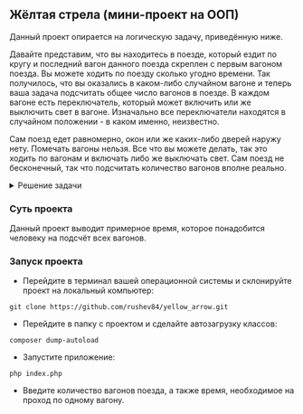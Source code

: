 ## Жёлтая стрела (мини-проект на ООП)

Данный проект опирается на логическую задачу, приведённую ниже.

Давайте представим, что вы находитесь в поезде, который ездит по кругу и последний вагон данного поезда скреплен с первым вагоном поезда. Вы можете ходить по поезду сколько угодно времени. Так получилось, что вы оказались в каком-либо случайном вагоне и теперь ваша задача подсчитать общее число вагонов в поезде. В каждом вагоне есть переключатель, который может включить или же выключить свет в вагоне. Изначально все переключатели находятся в случайном положении - в каком именно, неизвестно.

Сам поезд едет равномерно, окон или же каких-либо дверей наружу нету. Помечать вагоны нельзя. Все что вы можете делать, так это ходить по вагонам и включать либо же выключать свет. Сам поезд не бесконечный, так что подсчитать количество вагонов вполне реально.


<details>
  <summary>Решение задачи</summary>
   В вагоне, в котором вы оказались, включите свет (если он не был включен). Теперь начните идти по поезду, при этом не забывайте считать те вагоны, которые вы уже прошли. Если вы попадаете в вагон, где горит свет (вы вначале включили свет в своем вагоне), то выключаете свет и идете обратно столько же вагонов, сколько шли до этого вагона. 
   
   Теперь, когда вы вернулись в тот вагон, с которого начали, вы можете посмотреть на свет. Если он не горит, это значит, что вы прошли полный круг и оказались в изначальном вагоне, если нет, то нужно снова отправляться в путь и опять идти до вагона, в котором горит свет (снова начав считать вагоны), повторяя предыдущие действия.
</details>

### Суть проекта 
Данный проект выводит примерное время, которое понадобится человеку на подсчёт всех вагонов. 

### Запуск проекта
- Перейдите в терминал вашей операционной системы и склонируйте проект на локальный компьютер:
```console
git clone https://github.com/rushev84/yellow_arrow.git
```

- Перейдите в папку с проектом и сделайте автозагрузку классов:
```console
composer dump-autoload
```

- Запустите приложение:
```console
php index.php
```

- Введите количество вагонов поезда, а также время, необходимое на проход по одному вагону.
